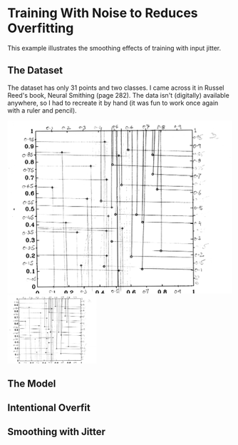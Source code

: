 # Training With Noise to Reduces Overfitting

This example illustrates the smoothing effects of training with input jitter.

## The Dataset

The dataset has only 31 points and two classes. I came across it in Russel Reed's book, Neural Smithing (page 282). The data isn't (digitally) available anywhere, so I had to recreate it by hand (it was fun to work once again with a ruler and pencil). 

![original data](./hand-derived-point.png-1.png)
<img src="hand-derived-point.png-1.png" alt="drawing" style="width:200px;"/>

## The Model

## Intentional Overfit

## Smoothing with Jitter
